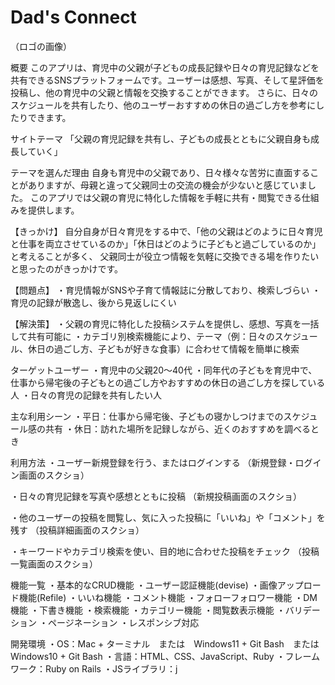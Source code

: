 # Dad's Connect

（ロゴの画像）

概要 このアプリは、育児中の父親が子どもの成長記録や日々の育児記録などを共有できるSNSプラットフォームです。ユーザーは感想、写真、そして星評価を投稿し、他の育児中の父親と情報を交換することができます。 さらに、日々のスケジュールを共有したり、他のユーザーおすすめの休日の過ごし方を参考にしたりできます。

サイトテーマ 「父親の育児記録を共有し、子どもの成長とともに父親自身も成長していく」

テーマを選んだ理由 自身も育児中の父親であり、日々様々な苦労に直面することがありますが、母親と違って父親同士の交流の機会が少ないと感じていました。 このアプリでは父親の育児に特化した情報を手軽に共有・閲覧できる仕組みを提供します。

【きっかけ】 自分自身が日々育児をする中で、「他の父親はどのように日々育児と仕事を両立させているのか」「休日はどのように子どもと過ごしているのか」と考えることが多く、 父親同士が役立つ情報を気軽に交換できる場を作りたいと思ったのがきっかけです。

【問題点】 ・育児情報がSNSや子育て情報誌に分散しており、検索しづらい ・育児の記録が散逸し、後から見返しにくい

【解決策】 ・父親の育児に特化した投稿システムを提供し、感想、写真を一括して共有可能に ・カテゴリ別検索機能により、テーマ（例：日々のスケジュール、休日の過ごし方、子どもが好きな食事）に合わせて情報を簡単に検索

ターゲットユーザー ・育児中の父親20〜40代 ・同年代の子どもを育児中で、仕事から帰宅後の子どもとの過ごし方やおすすめの休日の過ごし方を探している人 ・日々の育児の記録を共有したい人

主な利用シーン ・平日：仕事から帰宅後、子どもの寝かしつけまでのスケジュール感の共有 ・休日：訪れた場所を記録しながら、近くのおすすめを調べるとき

利用方法 ・ユーザー新規登録を行う、またはログインする （新規登録・ログイン画面のスクショ）

・日々の育児記録を写真や感想とともに投稿 （新規投稿画面のスクショ）

・他のユーザーの投稿を閲覧し、気に入った投稿に「いいね」や「コメント」を残す （投稿詳細画面のスクショ）

・キーワードやカテゴリ検索を使い、目的地に合わせた投稿をチェック （投稿一覧画面のスクショ）

機能一覧 ・基本的なCRUD機能 ・ユーザー認証機能(devise) ・画像アップロード機能(Refile) ・いいね機能 ・コメント機能 ・フォローフォロワー機能 ・DM機能 ・下書き機能 ・検索機能 ・カテゴリー機能 ・閲覧数表示機能 ・バリデーション ・ページネーション ・レスポンシブ対応

開発環境 ・OS：Mac + ターミナル　または　Windows11 + Git Bash　または　Windows10 + Git Bash ・言語：HTML、CSS、JavaScript、Ruby ・フレームワーク：Ruby on Rails ・JSライブラリ：j